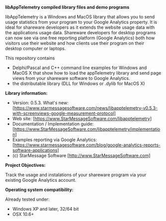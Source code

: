 ﻿**libAppTelemetry compiled library files and demo programs**

libAppTelemetry is a Windows and MacOS library that allows you to send usage statistics from your program to your Google Analytics property.
It is ideal for shareware developers as it extends the website usage data with the applications usage data.
Shareware developers for desktop programs can now see via one free reporting platform (Google Analytics) both how visitors use their website and how clients use their program on their desktop computer or laptops.

This repository contains 
- Delphi/Pascal and C++ command line examples for Windows and MacOS X that show how to load the appTelemetry library and send page views from your shareware software to Google Analytics.
- the distributable library (DLL for Windows or .dylib for MacOS X) 

**Library information:**
- Version: 0.5.3. 
  What's new: [https://www.starmessagesoftware.com/news/libapptelemetry-v0.5.3-with-screenviews-google-measurement-protocol]
- Web site: [https://www.StarMessageSoftware.com/libapptelemetry]
- Documentation / Implementation guide: [https://www.StarMessageSoftware.com/libapptelemetry/implementation]
- Examples reporting via  Google Analytics: [https://www.starmessagesoftware.com/blog/google-analytics-reports-software-applications]
- (c) StarMessage Software [http://www.StarMessageSoftware.com]
 
**Project Objectives:**

Track the usage and instalations of your shareware program via your existing Google Analytics account. 

**Operating system compatibility:**

Already tested under:
- Windows XP and later, 32/64 bit
- OSX 10.6+




